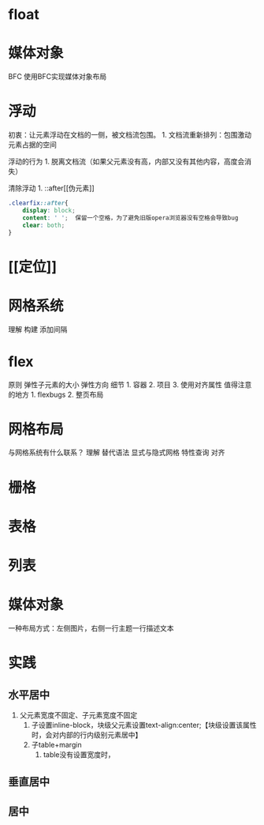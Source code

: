 # float
# 媒体对象
BFC
使用BFC实现媒体对象布局
# 浮动
初衷：让元素浮动在文档的一侧，被文档流包围。
	1. 文档流重新排列：包围激动元素占据的空间

浮动的行为
	1. 脱离文档流（如果父元素没有高，内部又没有其他内容，高度会消失）

清除浮动
	1. ::after[[伪元素]] 

```css
.clearfix::after{
	display: block;
	content: ' ';  保留一个空格，为了避免旧版opera浏览器没有空格会导致bug
	clear: both;
}
```
# [[定位]] 
# 网格系统
理解
构建
添加间隔
# flex
原则
弹性子元素的大小
弹性方向
细节
	1. 容器
	2. 项目
	3. 使用对齐属性
值得注意的地方
	1. flexbugs
	2. 整页布局
# 网格布局
与网格系统有什么联系？
理解
替代语法
显式与隐式网格
特性查询
对齐
# 栅格

# 表格

# 列表

# 媒体对象
一种布局方式：左侧图片，右侧一行主题一行描述文本

# 实践

## 水平居中
1. 父元素宽度不固定、子元素宽度不固定
	1. 子设置inline-block，块级父元素设置text-align:center;【块级设置该属性时，会对内部的行内级别元素居中】
	2. 子table+margin
		1. table没有设置宽度时，
## 垂直居中

## 居中